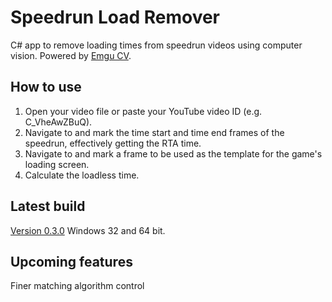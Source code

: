 # Speedrun Load Remover
C# app to remove loading times from speedrun videos using computer vision.
Powered by [Emgu CV](http://www.emgu.com).
## How to use
1. Open your video file or paste your YouTube video ID (e.g. C_VheAwZBuQ).
2. Navigate to and mark the time start and time end frames of the speedrun, effectively getting the RTA time.
3. Navigate to and mark a frame to be used as the template for the game's loading screen.
4. Calculate the loadless time.
## Latest build
[Version 0.3.0](https://www.dropbox.com/s/k2k0i455tydgsw5/slr_0_3_0.zip?dl=1)
Windows 32 and 64 bit.
## Upcoming features
Finer matching algorithm control
